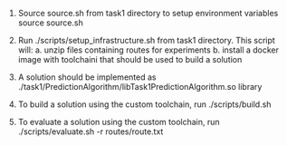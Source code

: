 1. Source source.sh from task1 directory to setup environment variables
source source.sh

2. Run ./scripts/setup_infrastructure.sh from task1 directory. This script will:
  a. unzip files containing routes for experiments
  b. install a docker image with toolchaini that should be used to build a solution

3. A solution should be implemented as ./task1/PredictionAlgorithm/libTask1PredictionAlgorithm.so library 

4. To build a solution using the custom toolchain, run 
./scripts/build.sh

5. To evaluate a solution using the custom toolchain, run 
./scripts/evaluate.sh -r routes/route.txt
